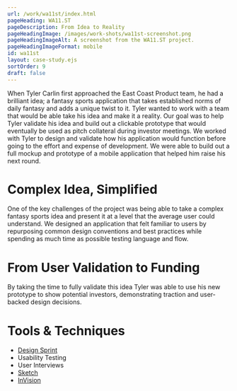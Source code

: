 ```yaml
---
url: /work/wa11st/index.html
pageHeading: WA11.ST
pageDescription: From Idea to Reality
pageHeadingImage: /images/work-shots/wa11st-screenshot.png
pageHeadingImageAlt: A screenshot from the WA11.ST project.
pageHeadingImageFormat: mobile
id: wa11st
layout: case-study.ejs
sortOrder: 9
draft: false
---
```


<p class="paragraph--major">When Tyler Carlin first approached the East Coast Product team, he had a brilliant idea; a fantasy sports application that takes established norms of daily fantasy and adds a unique twist to it. Tyler wanted to work with a team that would be able take his idea and make it a reality. Our goal was to help Tyler validate his idea and build out a clickable prototype that would eventually be used as pitch collateral during investor meetings. We worked with Tyler to design and validate how his application would function before going to the effort and expense of development. We were able to build out a full mockup and prototype of a mobile application that helped him raise his next round.</p>

<h1 class="text-heading-one">Complex Idea, Simplified</h1>

<p>One of the key challenges of the project was being able to take a complex fantasy sports idea and present it at a level that the average user could understand. We designed an application that felt familiar to users by repurposing common design conventions and best practices while spending as much time as possible testing language and flow.</p>

<h1 class="text-heading-one">From User Validation to Funding</h1>

<p>By taking the time to fully validate this idea Tyler was able to use his new prototype to show potential investors, demonstrating traction and user-backed design decisions.</p>

<h1 class="text-heading-one">Tools &amp; Techniques</h1>

<ul>
  <li><a href="http://www.gv.com/sprint/">Design Sprint</a></li>
  <li>Usability Testing</li>
  <li>User Interviews</li>
  <li><a href="https://www.sketchapp.com/">Sketch</a></li>
  <li><a href="https://www.invisionapp.com/">InVision</a></li>
</ul>
